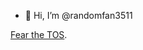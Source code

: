 - 👋 Hi, I’m @randomfan3511

[Fear the TOS](https://github.com/rainychville/tos).

<!---
randomfan3511/randomfan3511 is a ✨ special ✨ repository because its `README.md` (this file) appears on your GitHub profile.
You can click the Preview link to take a look at your changes.
--->
